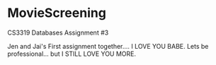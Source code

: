# MovieScreening
CS3319 Databases Assignment #3 

Jen and Jai's First assignment together.... I LOVE YOU BABE.
Lets be professional... but I STILL LOVE YOU MORE.
